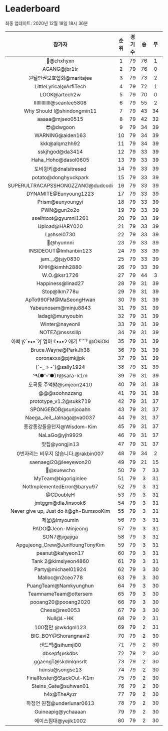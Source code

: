 # Leaderboard
최종 업데이트: 2020년 12월 18일 18시 36분




| 참가자 | 순위 | 경기수 | 승 | 무 | 패 | 승점 |
|:---:|:---:|:---:|:---:|:---:|:---:|:---:|
| 👑@chxhyxn | 1 | 79 | 76 | 1 | 2 | 229 |
| AGANG@jbr1tr | 2 | 79 | 76 | 0 | 3 | 228 |
| 원딜인권보호협회@maritajee | 3 | 79 | 73 | 2 | 4 | 221 |
| LittleLyrical@ArfiTech | 4 | 79 | 72 | 1 | 6 | 217 |
| LOOK@artech2w | 5 | 79 | 70 | 0 | 9 | 210 |
| lIIIlllIlIlIl@seanlee5808 | 6 | 79 | 55 | 2 | 22 | 167 |
| Why Should I@shindongmin11 | 7 | 79 | 43 | 34 | 2 | 163 |
| aaaaa@mjseo0515 | 8 | 79 | 42 | 32 | 5 | 158 |
| 😎@dwgoon | 9 | 79 | 34 | 39 | 6 | 141 |
| WARNING@aiden163 | 10 | 79 | 34 | 39 | 6 | 141 |
| kkk@alqmzhh92 | 11 | 79 | 34 | 39 | 6 | 141 |
| sskjhgod@da3414 | 12 | 79 | 33 | 39 | 7 | 138 |
| Haha_Hoho@dasol0605 | 13 | 79 | 33 | 39 | 7 | 138 |
| 도비윙키@dnalsitresed | 14 | 79 | 33 | 39 | 7 | 138 |
| potato@donghyuckpark | 15 | 79 | 33 | 39 | 7 | 138 |
| SUPERULTRACAPSSHONGZZANG@dudcodi | 16 | 79 | 33 | 39 | 7 | 138 |
| DYNAMITE@Eunyoung1223 | 17 | 79 | 33 | 39 | 7 | 138 |
| Prism@eunyoungyi | 18 | 79 | 33 | 39 | 7 | 138 |
| PWN@gun2o2o | 19 | 79 | 33 | 39 | 7 | 138 |
| sselhtoot@gyumni1261 | 20 | 79 | 33 | 39 | 7 | 138 |
| Upload@HARY020 | 21 | 79 | 33 | 39 | 7 | 138 |
| L@hsel0730 | 22 | 79 | 33 | 39 | 7 | 138 |
| 🐻@hyunnni | 23 | 79 | 33 | 39 | 7 | 138 |
| INSIDEOUT@Imhanbin123 | 24 | 79 | 33 | 39 | 7 | 138 |
| jam._.@jsjy0830 | 25 | 79 | 33 | 39 | 7 | 138 |
| KHH@kimhh2880 | 26 | 79 | 33 | 39 | 7 | 138 |
| W.O.@ksr1726 | 27 | 79 | 44 | 3 | 32 | 135 |
| Happiness@linad27 | 28 | 79 | 31 | 39 | 9 | 132 |
| Stop@lkm778u | 29 | 79 | 31 | 39 | 9 | 132 |
| ApTo990FM@MaSeongHwan | 30 | 79 | 31 | 39 | 9 | 132 |
| Yabeunosem@minju8843 | 31 | 79 | 31 | 39 | 9 | 132 |
| ladagi@munyoubin | 32 | 79 | 31 | 39 | 9 | 132 |
| Winter@nayeonii | 33 | 79 | 31 | 39 | 9 | 132 |
| NOTEZ@nsssslllp | 34 | 79 | 31 | 39 | 9 | 132 |
|  아빠  ʅʕ´•ﻌ•`ʔʃ  엄마 ʕ•ﻌ•ʔ 애기 ˁ˙˟˙ˀ @OkiOkl | 35 | 79 | 31 | 39 | 9 | 132 |
| Bruce.Wayne@ParkJh38 | 36 | 79 | 31 | 39 | 9 | 132 |
| coronaxxx@pjmkjjpk | 37 | 79 | 31 | 39 | 9 | 132 |
| (´-_ゝ-`)@sally1924 | 38 | 79 | 31 | 39 | 9 | 132 |
| ◝٩(●'▿'●)۶@sara-k1m | 39 | 79 | 31 | 39 | 9 | 132 |
| 도곡동 주먹밥@smjeon2410 | 40 | 79 | 31 | 38 | 10 | 131 |
| @@@soohnzzang | 41 | 79 | 31 | 38 | 10 | 131 |
| prototype_v1.2@sukk719 | 42 | 79 | 31 | 37 | 11 | 130 |
| SPONGEBOB@sunjooahn | 43 | 79 | 31 | 37 | 11 | 130 |
| Naega_Jeil_Jalnaga@va0037 | 44 | 79 | 31 | 37 | 11 | 130 |
| 종강종강돌을던지@Wisdom-Kim | 45 | 79 | 31 | 37 | 11 | 130 |
| NaLaGo@yjh9929 | 46 | 79 | 31 | 37 | 11 | 130 |
| 맛집@yongjin13 | 47 | 79 | 31 | 37 | 11 | 130 |
| 0번자리는 비우지 않습니다.@rakbin007 | 48 | 79 | 34 | 2 | 43 | 104 |
| saenaegi20@leeyewon20 | 49 | 79 | 21 | 15 | 43 | 78 |
| 👏@suewcho | 50 | 79 | 7 | 33 | 39 | 54 |
| MyTeam@bigoriginlee | 51 | 79 | 3 | 31 | 45 | 40 |
| NotImplementedError@baryu97 | 52 | 79 | 3 | 31 | 45 | 40 |
| @CDoubleH | 53 | 79 | 3 | 31 | 45 | 40 |
| jmtggm@dlaJinsook6 | 54 | 79 | 3 | 31 | 45 | 40 |
| Never give up, Just do it@gh-BumsooKim | 55 | 79 | 3 | 31 | 45 | 40 |
| 제물@imyoumin | 56 | 79 | 3 | 31 | 45 | 40 |
| PADO@Jeon-Minjeong | 57 | 79 | 3 | 31 | 45 | 40 |
| SON7@jigajiga | 58 | 79 | 3 | 31 | 45 | 40 |
| Apgujeong_Crew@JunYoungTonyKim | 59 | 79 | 3 | 31 | 45 | 40 |
| peanut@kahyeon17 | 60 | 79 | 3 | 31 | 45 | 40 |
| Tank 2@kimsiyeon4860 | 61 | 79 | 3 | 31 | 45 | 40 |
| Party@michael01924 | 62 | 79 | 3 | 30 | 46 | 39 |
| Malloc@n2ceo778 | 63 | 79 | 3 | 30 | 46 | 39 |
| PuangTeam@Namkyunghun | 64 | 79 | 3 | 30 | 46 | 39 |
| TeamnameTeam@ottersem | 65 | 79 | 3 | 30 | 46 | 39 |
| pooang20@pooang2020 | 66 | 79 | 3 | 30 | 46 | 39 |
| Chess@rex0053 | 67 | 79 | 3 | 30 | 46 | 39 |
| Null@L-HK | 68 | 79 | 2 | 31 | 46 | 37 |
| 100점만 @wkdgnl123 | 69 | 79 | 2 | 31 | 46 | 37 |
| BIG_BOY@Shorangnavi2 | 70 | 79 | 2 | 30 | 47 | 36 |
| 샌드백@sihumji00 | 71 | 79 | 2 | 30 | 47 | 36 |
| dbsepf@skdbs | 72 | 79 | 2 | 30 | 47 | 36 |
| ggaengT@skdmlqnsrlt | 73 | 79 | 2 | 30 | 47 | 36 |
| hunsu@songse13 | 74 | 79 | 2 | 30 | 47 | 36 |
| FinalRoster@StackOut-K1m | 75 | 79 | 2 | 30 | 47 | 36 |
| Steins_Gate@suhwan01 | 76 | 79 | 2 | 30 | 47 | 36 |
| h4x@TheAyzr | 77 | 79 | 2 | 30 | 47 | 36 |
| 하정언 원챔@underlunar0613 | 78 | 79 | 2 | 30 | 47 | 36 |
| Guineapig@ychaaaan | 79 | 79 | 2 | 30 | 47 | 36 |
| 에이스침대@yejik1002 | 80 | 79 | 2 | 30 | 47 | 36 |